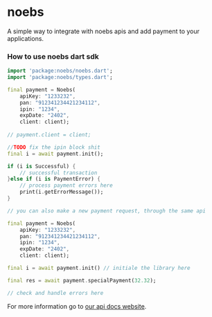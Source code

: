 # noebs

A simple way to integrate with noebs apis and add payment to your applications.


### How to use noebs dart sdk


```dart
import 'package:noebs/noebs.dart';
import 'package:noebs/types.dart';

final payment = Noebs(
    apiKey: "1233232",
    pan: "912341234421234112",
    ipin: "1234",
    expDate: "2402",
    client: client);
    
// payment.client = client;

//TODO fix the ipin block shit
final i = await payment.init();

if (i is Successful) {
    // successful transaction
}else if (i is PaymentError) {
    // process payment errors here
    print(i.getErrorMessage());
}

// you can also make a new payment request, through the same api

final payment = Noebs(
    apiKey: "1233232",
    pan: "912341234421234112",
    ipin: "1234",
    expDate: "2402",
    client: client);

final i = await payment.init() // initiale the library here

final res = await payment.specialPayment(32.32); 

// check and handle errors here

```


For more information go to [our api docs website](https://docs.noebs.dev). 
